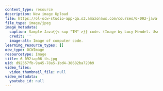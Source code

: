 ```yaml
---
content_type: resource
description: New image Upload
file: https://ol-ocw-studio-app-qa.s3.amazonaws.com/courses/6-092-java-preparation-for-6-170-january-iap-2006/d92357fb9a4578a51bd438682ba720b9_6-092iap06-th.jpg
file_type: image/jpeg
image_metadata:
  caption: Sample Java{{< sup "TM" >}} code. (Image by Lucy Mendel. Used with permission.)
  credit: ''
  image-alt: Image of computer code.
learning_resource_types: []
ocw_type: OCWImage
resourcetype: Image
title: 6-092iap06-th.jpg
uid: d92357fb-9a45-78a5-1bd4-38682ba720b9
video_files:
  video_thumbnail_file: null
video_metadata:
  youtube_id: null
---
```


